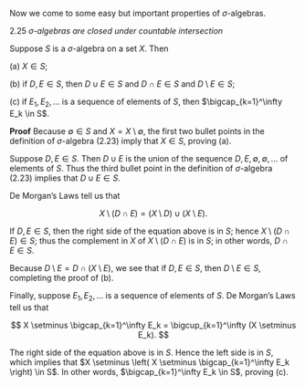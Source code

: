 Now we come to some easy but important properties of $\sigma$-algebras.

2.25  *$\sigma$-algebras are closed under countable intersection*

Suppose $S$ is a $\sigma$-algebra on a set $X$. Then

(a) $X \in S$;

(b) if $D, E \in S$, then $D \cup E \in S$ and $D \cap E \in S$ and $D \setminus E \in S$;

(c) if $E_1, E_2, \ldots$ is a sequence of elements of $S$, then $\bigcap_{k=1}^\infty E_k \in S$.

**Proof** Because $\emptyset \in S$ and $X = X \setminus \emptyset$, the first two bullet points in the definition of $\sigma$-algebra (2.23) imply that $X \in S$, proving (a).

Suppose $D, E \in S$. Then $D \cup E$ is the union of the sequence $D, E, \emptyset, \emptyset, \ldots$ of elements of $S$. Thus the third bullet point in the definition of $\sigma$-algebra (2.23) implies that $D \cup E \in S$.

De Morgan’s Laws tell us that

$$
X \setminus (D \cap E) = (X \setminus D) \cup (X \setminus E).
$$

If $D, E \in S$, then the right side of the equation above is in $S$; hence $X \setminus (D \cap E) \in S$; thus the complement in $X$ of $X \setminus (D \cap E)$ is in $S$; in other words, $D \cap E \in S$.

Because $D \setminus E = D \cap (X \setminus E)$, we see that if $D, E \in S$, then $D \setminus E \in S$, completing the proof of (b).

Finally, suppose $E_1, E_2, \ldots$ is a sequence of elements of $S$. De Morgan’s Laws tell us that

$$
X \setminus \bigcap_{k=1}^\infty E_k = \bigcup_{k=1}^\infty (X \setminus E_k).
$$

The right side of the equation above is in $S$. Hence the left side is in $S$, which implies that $X \setminus \left( X \setminus \bigcap_{k=1}^\infty E_k \right) \in S$. In other words, $\bigcap_{k=1}^\infty E_k \in S$, proving (c).

